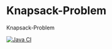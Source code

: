 # Knapsack-Problem
Knapsack-Problem


[![Java CI](https://github.com/sugasaki/Knapsack-Problem/actions/workflows/unittest.yml/badge.svg)](https://github.com/sugasaki/Knapsack-Problem/actions/workflows/unittest.yml)
